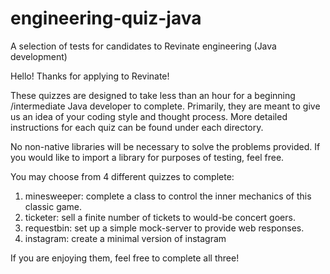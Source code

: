 # engineering-quiz-java
A selection of tests for candidates to Revinate engineering (Java development)

Hello! Thanks for applying to Revinate! 

These quizzes are designed to take less than an hour for a beginning
/intermediate Java developer to complete. Primarily, they are meant to 
give us an idea of your coding style and thought process. More detailed 
instructions for each quiz can be found under each directory.  

No non-native libraries will be necessary to solve the problems provided. 
If you would like to import a library for purposes of testing, feel free.  

You may choose from 4 different quizzes to complete: 

1. minesweeper: complete a class to control the inner mechanics of this
classic game. 
2. ticketer: sell a finite number of tickets to would-be concert goers. 
3. requestbin: set up a simple mock-server to provide web responses.
4. instagram: create a minimal version of instagram

If you are enjoying them, feel free to complete all three! 
